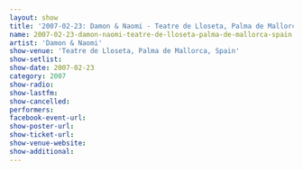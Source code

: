 ```yaml
---
layout: show
title: '2007-02-23: Damon & Naomi - Teatre de Lloseta, Palma de Mallorca, Spain'
name: 2007-02-23-damon-naomi-teatre-de-lloseta-palma-de-mallorca-spain
artist: 'Damon & Naomi'
show-venue: 'Teatre de Lloseta, Palma de Mallorca, Spain'
show-setlist: 
show-date: 2007-02-23
category: 2007
show-radio: 
show-lastfm: 
show-cancelled: 
performers: 
facebook-event-url: 
show-poster-url: 
show-ticket-url: 
show-venue-website: 
show-additional: 
---
```


